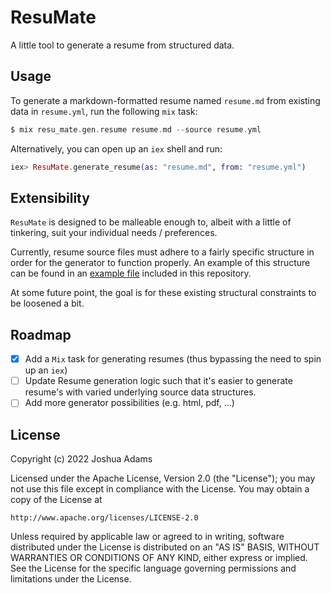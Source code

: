 # ResuMate

A little tool to generate a resume from structured data.

## Usage

To generate a markdown-formatted resume named `resume.md` from existing data in 
`resume.yml`, run the following `mix` task:

```elixir
$ mix resu_mate.gen.resume resume.md --source resume.yml 
```

Alternatively, you can open up an `iex` shell and run:

```elixir
iex> ResuMate.generate_resume(as: "resume.md", from: "resume.yml")
```

## Extensibility

`ResuMate` is designed to be malleable enough to, albeit with a little of 
tinkering, suit your individual needs / preferences. 

Currently, resume source files must adhere to a fairly specific structure in
order for the generator to function properly. An example of this structure can 
be found in an [example file](examples/frodo_resume_data.yml) included in this
repository. 

At some future point, the goal is for these existing structural constraints to 
be loosened a bit.

## Roadmap

- [x] Add a `Mix` task for generating resumes (thus bypassing the need to spin up an `iex`)
- [ ] Update Resume generation logic such that it's easier to generate resume's with varied underlying source data structures.
- [ ] Add more generator possibilities (e.g. html, pdf, ...) 

## License

Copyright (c) 2022 Joshua Adams

Licensed under the Apache License, Version 2.0 (the "License");
you may not use this file except in compliance with the License.
You may obtain a copy of the License at

    http://www.apache.org/licenses/LICENSE-2.0

Unless required by applicable law or agreed to in writing, software
distributed under the License is distributed on an "AS IS" BASIS,
WITHOUT WARRANTIES OR CONDITIONS OF ANY KIND, either express or implied.
See the License for the specific language governing permissions and
limitations under the License.

